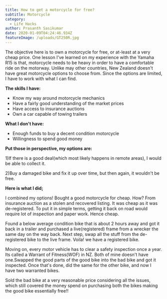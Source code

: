 ```yaml
---
title: How to get a motorcycle for free?
subtitle: Motorcycle
category:
  - Life Hacks
author: Prasanth Sasikumar
date: 2020-01-09T04:24:46.934Z
featureImage: /uploads/GT250R.jpg
---
```

The objective here is to own a motorcycle for free, or at-least at a very cheap price. One lesson I've learned on my experience with the Yamaha R15 is that, motorcycle needs to be heavy in order to have a comfortable ride on the motorway. Unlike may other countries, New Zealand doesn't have great motorcycle options to choose from. Since the options are limited, I have to work with what I can find.

**The skills I have:**

* Know my way around motorcycle mechanics
* Have a fairly good understanding of the market prices
* Have access to insurance auctions
* Own a car capable of towing trailers

**What I don't have:**

* Enough funds to buy a decent condition motorcycle
* Willingness to spend good money

**Put those in perspective, my options are:**

1)If there is a good deal(which most likely happens in remote areas), I would be able to collect it.

2)Buy a damaged bike and fix it up over time, but then again, it wouldn't be free.

**Here is what I did;** 

I combined my options! Bought a good motorcycle for cheap. How? From insurance auction as a stolen and recovered listing. It was cheap as it was de-registered. To put it in simple terms, getting it back on road would require lot of inspection and paper work. Hence cheap. 

Found a below average condition bike that is about 2 hours away and got it back in a trailer and purchased a live(registered) frame from a wrecker the same day on the way back. Next step, swap all the stuff from the de-registered bike to the live frame. Voila! we have a registered bike.

Moving on, every motor vehicle has to clear a safety inspection once a year. Its called a Warrant of Fitness(WOF) in NZ. Both of mine doesn't have one.Swapped the good parts of the good bike into the bad bike and got it inspected. Once that's done, did the same for the other bike, and now I have two warranted bikes. 

Sold the bad bike at a very reasonable price considering all the issues, which still covered the money spend on purchasing both the bikes making the good bike essentially free!!